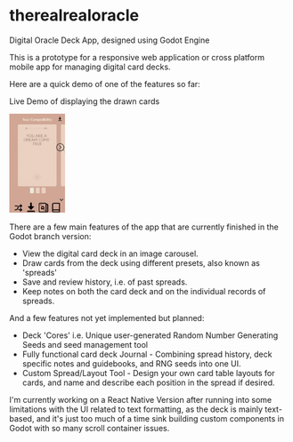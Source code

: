 # therealrealoracle
Digital Oracle Deck App, designed using Godot Engine

This is a prototype for a responsive web application or cross platform mobile app for managing digital card decks.

Here are a quick demo of one of the features so far:

Live Demo of displaying the drawn cards


<img src="https://github.com/collectivenectar/therealrealoracle/blob/main/Prototype-demo.gif" width="100">


There are a few main features of the app that are currently finished in the Godot branch version:

- View the digital card deck in an image carousel.
- Draw cards from the deck using different presets, also known as 'spreads'
- Save and review history, i.e. of past spreads.
- Keep notes on both the card deck and on the individual records of spreads.

And a few features not yet implemented but planned:

- Deck 'Cores' i.e. Unique user-generated Random Number Generating Seeds and seed management tool
- Fully functional card deck Journal - Combining spread history, deck specific notes and guidebooks, and RNG seeds into one UI.
- Custom Spread/Layout Tool - Design your own card table layouts for cards, and name and describe each position in the spread if desired.


I'm currently working on a React Native Version after running into some limitations with the UI related to text formatting, as the
deck is mainly text-based, and it's just too much of a time sink building custom components in Godot with so many scroll container issues.

